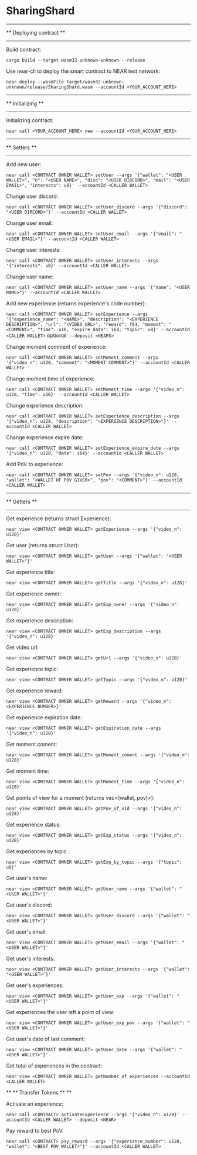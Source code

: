 # SharingShard

***
** Deploying contract **
***
Build contract:

`cargo build --target wasm32-unknown-unknown --release`

Use near-cli to deploy the smart contract to NEAR test network:

`near deploy --wasmFile target/wasm32-unknown-unknown/release/SharingShard.wasm --accountId <YOUR_ACCOUNT_HERE>`


***
** Initializing **
***

Initializing contract:

`near call <YOUR_ACCOUNT_HERE> new --accountId <YOUR_ACCOUNT_HERE>`

***
** Setters **
***

Add new user:

`near call <CONTRACT OWNER WALLET> setUser --args '{"wallet": "<USER WALLET>", "n": "<USER NAME>", "disc": "<USER DIRCORD>", "mail": "<USER EMAIL>", "interests": u8}' --accountId <CALLER WALLET>`


Change user discord:

`near call <CONTRACT OWNER WALLET> setUser_discord --args '{"discord": "<USER DIRCORD>"}' --accountId <CALLER WALLET>`


Change user email:

`near call <CONTRACT OWNER WALLET> setUser_email --args '{"email": "<USER EMAIL>"}' --accountId <CALLER WALLET>`


Change user interests:

`near call <CONTRACT OWNER WALLET> setUser_interests --args '{"interests": u8}' --accountId <CALLER WALLET>`


Change user name:

`near call <CONTRACT OWNER WALLET> setUser_name --args '{"name": "<USER NAME>"}' --accountId <CALLER WALLET>`


Add new experience (returns experience's code number):

`near call <CONTRACT OWNER WALLET> setExperience --args '{"experience_name": "<NAME>", "description": "<EXPERIENCE DESCRIPTION>", "url": "<VIDEO URL>", "reward": f64, "moment": "<COMMENT>", "time": u16, "expire_date": i64, "topic": u8}' --accountId <CALLER WALLET>`
optional: `--deposit <NEARS>`


Change moment comment of experience:

`near call <CONTRACT OWNER WALLET> setMoment_comment --args '{"video_n": u128, "comment": "<MOMENT COMMENT>"}' --accountId <CALLER WALLET>`


Change moment time of experience:

`near call <CONTRACT OWNER WALLET> setMoment_time --args '{"video_n": u128, "time": u16}' --accountId <CALLER WALLET>`


Change experience description:

`near call <CONTRACT OWNER WALLET> setExperience_description --args '{"video_n": u128, "description": "<EXPERIENCE DESCRIPTION>"}' --accountId <CALLER WALLET>`


Change experience expire date:

`near call <CONTRACT OWNER WALLET> setExperience_expire_date --args '{"video_n": u128, "date": i64}' --accountId <CALLER WALLET>`


Add PoV to experience:

`near call <CONTRACT OWNER WALLET> setPov --args '{"video_n": u128, "wallet": "<WALLET OF POV GIVER>", "pov": "<COMMENT>"}' --accountId <CALLER WALLET>`

*************
** Getters **
*************

Get experience (returns struct Experience):

`near view <CONTRACT OWNER WALLET> getExperience --args '{"video_n": u128}'`


Get user (returns struct User):

`near view <CONTRACT OWNER WALLET> getUser --args '{"wallet": "<USER WALLET>"}'`

Get experience title:

`near view <CONTRACT OWNER WALLET> getTitle --args '{"video_n": u128}'`


Get experience owner:

`near view <CONTRACT OWNER WALLET> getExp_owner --args '{"video_n": u128}'`


Get experience description:

`near view <CONTRACT OWNER WALLET> getExp_description --args '{"video_n": u128}'`


Get video url:

`near view <CONTRACT OWNER WALLET> getUrl --args '{"video_n": u128}'`


Get experience topic:

`near view <CONTRACT OWNER WALLET> getTopic --args '{"video_n": u128}'`


Get experience reward:

`near view <CONTRACT OWNER WALLET> getReward --args '{"video_n": <EXPERIENCE NUMBER>}'`


Get experience expiration date:

`near view <CONTRACT OWNER WALLET> getExpiration_date --args '{"video_n": u128}'`


Get moment coment:

`near view <CONTRACT OWNER WALLET> getMoment_coment --args '{"video_n": u128}'`


Get moment time:

`near view <CONTRACT OWNER WALLET> getMoment_time --args '{"video_n": u128}'`


Get points of view for a moment (returns vec<(wallet, pov)>):

`near view <CONTRACT OWNER WALLET> getPov_of_vid --args '{"video_n": u128}'`


Get experience status:

`near view <CONTRACT OWNER WALLET> getExp_status --args '{"video_n": u128}'`


Get experiences by topic :

`near view <CONTRACT OWNER WALLET> getExp_by_topic --args '{"topic": u8}'`


Get user's name:

`near view <CONTRACT OWNER WALLET> getUser_name --args '{"wallet": "<USER WALLET>"}'`


Get user's discord:

`near view <CONTRACT OWNER WALLET> getUser_discord --args '{"wallet": "<USER WALLET>"}'`


Get user's email:

`near view <CONTRACT OWNER WALLET> getUser_email --args '{"wallet": "<USER WALLET>"}'`


Get user's interests:

`near view <CONTRACT OWNER WALLET> getUser_interests --args '{"wallet": "<USER WALLET>"}'`


Get user's experiences:

`near view <CONTRACT OWNER WALLET> getUser_exp --args '{"wallet": "<USER WALLET>"}'`


Get experiences the user left a point of view:

`near view <CONTRACT OWNER WALLET> getUser_exp_pov --args '{"wallet": "<USER WALLET>"}'`


Get user's date of last comment:

`near view <CONTRACT OWNER WALLET> getUser_date --args '{"wallet": "<USER WALLET>"}'`


Get total of experiences in the contract:

`near view <CONTRACT OWNER WALLET> getNumber_of_experiences --accountId <CALLER WALLET>`


**
** Transfer Tokens **
**

Activate an experience:

`near call <CONTRACT> activateExperience --args '{"video_n": u128}' --accountId <CALLER WALLET> --deposit <NEAR>`


Pay reward to best PoV:

`near call <CONTRACT> pay_reward --args '{"experience_number": u128, "wallet": "<BEST POV WALLET>"}' --accountId <CALLER WALLET>`
